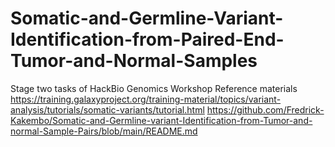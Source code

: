 # Somatic-and-Germline-Variant-Identification-from-Paired-End-Tumor-and-Normal-Samples
  Stage two tasks of HackBio Genomics Workshop 
Reference materials
https://training.galaxyproject.org/training-material/topics/variant-analysis/tutorials/somatic-variants/tutorial.html
https://github.com/Fredrick-Kakembo/Somatic-and-Germline-variant-Identification-from-Tumor-and-normal-Sample-Pairs/blob/main/README.md
